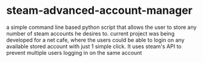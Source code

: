 # steam-advanced-account-manager

 a simple command line based python script that allows the user to store any number of steam accounts he desires to.
 current project was being developed for a net cafe, where the users could be able to login on any available stored account with just 1 simple click.
 It uses steam's API to prevent multiple users logging in on the same account
